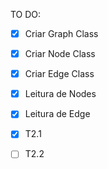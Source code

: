 TO DO:

- [x] Criar Graph Class
- [x] Criar Node Class
- [x] Criar Edge Class
- [x] Leitura de Nodes
- [x] Leitura de Edge
- [x] T2.1
- [ ] T2.2

